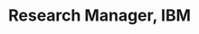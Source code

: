 ---
name: Bianca Zadrozny
title: Research Manager, IBM
modal-id: 1
img: zadrozny.jpg      
alt: Picture of Zadrozny
topic: Machine Learning for Subsurface Characterization
bio: Bianca Zadrozny is a research manager at IBM Research Brazil, leading the Natural Resources Analytics group. The group’s mission is to conduct research projects in data-driven analytics for decision making in the areas of oil&gas and mining, with a great focus in developing new machine learning workflows to aid geoscientists in the discovery of natural resources. Bianca got her PhD in Computer Science from University of California, San Diego in 2003. After that, she has worked as a researcher at IBM T.J. Watson Research Center, New York and as a professor at Federal Fluminense University, Brasil. In 2011, she joined IBM Research Brazil. Bianca is an active researcher in the machine learning and data mining communities, having published more than 40 papers in these areas. She has served in the editorial board of the Journal of Machine Learning Research (JMLR) and the Data Mining and Knowledge Discovery (DMKD) journal and also in the program committees of conferences such as ICML, KDD, ECML, SDM and  SBBD.
website: 
tags: keynote
featuredOrder: 1
---